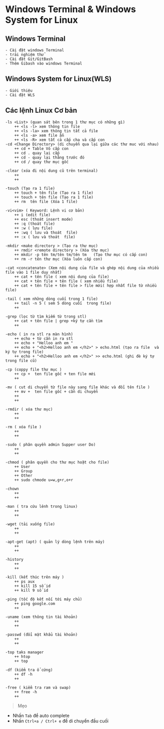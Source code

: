 # Windows Terminal & Windows System for Linux

## Windows Terminal

    - Cài đặt windows Terminal
    - trải nghiệm thử
    - Cài đặt Git/GitBash
    - Thêm Gibash vào windows Terminal

## Windows System for Linux(WLS)

    - Giới thiệu
    - Cài đặt WLS

## Các lệnh Linux Cơ bản

    -ls <List> (quan sát bên trong 1 thư mục có những gì)
        ++ <ls -l> xem thông tin file
        ++ <ls -la> xem thông tin tất cả file 
        ++ <ls -a> xem file ẩn
        ++ <ls -R> xem tất cả cấp cha và cấp con
    -cd <Change Directory> (di chuyển qua lại giữa các thư muc với nhau)
        ++ cd + Table Vô cấp con
        ++ cd . quay lại cấp
        ++ cd - quay lại thằng trước đó
        ++ cd / quay thư mục gốc

    -clear (xóa đi nội dung cũ trên terminal)
        ++ 
        ++ 

    -touch (Tạo ra 1 file)
        ++ touch + tên file (Tạo ra 1 file)
        ++ touch + tên file (Tạo ra 1 file)
        ++ rm  tên file (Xóa 1 file)

    -vi<vim> ( Keyword: Lệnh vi cơ bản)
        ++ i (edit file)
        ++ esc (thoát insert mode)
        ++ :q (thoát file)
        ++ :w ( lưu file)
        ++ :wq ( lưu và thoát  file)
        ++ :x ( lưu và thoát  file)

    -mkdir <make directory > (Tạo ra thư mục)
        ++ rmdir <remote directory > (Xóa thư mục)
        ++ mkdir -p tên tm/tên tm/tên tm   (Tạo thư mục có cấp con)
        ++ rm -r tên thư mục (Xóa luôn cấp con)

    -cat <concatenate> (Xem nội dung của file và ghép nội dung của nhiều file vào 1 file duy nhất)
        ++ cat + tên file ( xem nội dung của file)
        ++ cat + tên file + tên file ( xem nhiều file)
        ++ cat + tên file + tên file > file mới( hợp nhất file từ nhiều file)

    -tail ( xem những dòng cuối trong 1 file)
        ++ tail -n 5 ( sem 5 dòng cuối  trong file)
        ++ 

    -grep (lọc từ tìm kiếm từ trong stl)
        ++ cat + tên file | grep +ký tự cần tìm
        ++ 

    -echo ( in ra stl ra màn hình)
        ++ echo + từ cần in ra stl
        ++ echo + "Helloo anh em "
        ++ echo + "<h2>Helloo anh em </h2>" > echo.html (tạo ra file  và ký tự trong file)
        ++ echo + "<h2>Helloo anh em </h2>" >> echo.html (ghi đè ký tự trong file cũ)

    -cp (coppy file thư mục )
        ++ cp +  ten file gốc + ten file mới 
        ++ 

    -mv ( cut di chuyển từ file này sang file khác và đổi tên file )
        ++ mv +  ten file gốc + cần di chuyển 
        ++ 
        ++ 

    -rmdir ( xóa thư mục)
        ++ 
        ++ 

    -rm ( xóa file )
        ++ 
        ++ 

    -sudo ( phân quyền admin Supper user Do)
        ++ 
        ++ 

    -chmod ( phân quyền cho thư mục hoặt cho file)
        ++ User 
        ++ Group
        ++ Other
        ++ sudo chmode u=w,g+r,o+r

    -chown
        ++ 
        ++   

    -man ( tra cứu lênh trong linux)
        ++ 
        ++ 

    -wget (tải xuống file)
        ++ 
        ++ 

    -apt-get (apt) ( quản lý dòng lệnh trên máy)
        ++ 
        ++ 

    -history
        ++ 
        ++ 

    -kill (kết thúc trên máy )
        ++ ps aux
        ++ kill 15 số id
        ++ kill 9 số id

    -ping (tốc độ kết nối tới máy chủ)
        ++ ping google.com
        ++ 

    -uname (xem thông tin tài khoản)
        ++ 
        ++ 

    -passwd (đổi mật khẩu tài khoản)
        ++ 
        ++ 

    -top taks manager
        ++ htop
        ++ top

    -df (kiểm tra ổ cứng)
        ++ df -h
        ++ 

    -free ( kiểm tra ram và swap)
        ++ free -h
        ++ 


> Mẹo

- Nhấn `Tab` để auto complete
- Nhấn `Ctrl+a / Ctrl+ e` để di chuyển đầu cuối
